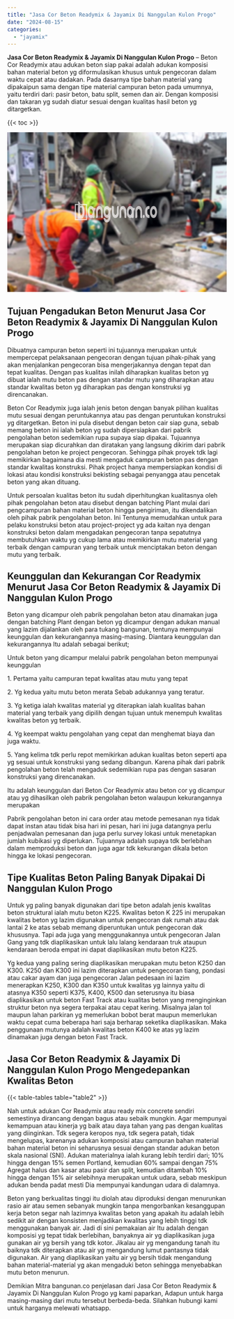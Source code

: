 ```yaml
---
title: "Jasa Cor Beton Readymix & Jayamix Di Nanggulan Kulon Progo"
date: "2024-08-15"
categories: 
  - "jayamix"
---
```


**Jasa Cor Beton Readymix & Jayamix Di Nanggulan Kulon Progo** – Beton Cor Readymix atau adukan beton siap pakai adalah adukan komposisi bahan material beton yg diformulasikan khusus untuk pengecoran dalam waktu cepat atau dadakan. Pada dasarnya tipe bahan material yang dipakaipun sama dengan tipe material campuran beton pada umumnya, yaitu terdiri dari: pasir beton, batu split, semen dan air. Dengan komposisi dan takaran yg sudah diatur sesuai dengan kualitas hasil beton yg ditargetkan.

{{< toc >}}

![Jasa Cor Beton Readymix & Jayamix Di Nanggulan Kulon Progo](/images/jasa-cor-readymix-22.png)

## Tujuan Pengadukan Beton Menurut Jasa Cor Beton Readymix & Jayamix Di Nanggulan Kulon Progo

Dibuatnya campuran beton seperti ini tujuannya merupakan untuk mempercepat pelaksanaan pengecoran dengan tujuan pihak-pihak yang akan menjalankan pengecoran bisa mengerjakannya dengan tepat dan tepat kualitas. Dengan pas kualitas inilah diharapkan kualitas beton yg dibuat ialah mutu beton pas dengan standar mutu yang diharapkan atau standar kwalitas beton yg diharapkan pas dengan konstruksi yg direncanakan.

Beton Cor Readymix juga ialah jenis beton dengan banyak pilihan kualitas mutu sesuai dengan peruntukannya atau pas dengan peruntukan konstruksi yg ditargetkan. Beton ini pula disebut dengan beton cair siap guna, sebab memang beton ini ialah beton yg sudah dipersiapkan dari pabrik pengolahan beton sedemikian rupa supaya siap dipakai. Tujuannya merupakan siap dicurahkan dan diratakan yang langsung dikirim dari pabrik pengolahan beton ke project pengecoran. Sehingga pihak proyek tdk lagi memikirkan bagaimana dia mesti mengaduk campuran beton pas dengan standar kwalitas konstruksi. Pihak project hanya mempersiapkan kondisi di lokasi atau kondisi konstruksi bekisting sebagai penyangga atau pencetak beton yang akan dituang.

Untuk persoalan kualitas beton itu sudah diperhitungkan kualitasnya oleh pihak pengolahan beton atau disebut dengan batching Plant mulai dari pengcampuran bahan material beton hingga pengiriman, itu dikendalikan oleh pihak pabrik pengolahan beton. Ini Tentunya memudahkan untuk para pelaku konstruksi beton atau project-project yg ada kaitan nya dengan konstruksi beton dalam mengadakan pengecoran tanpa sepatutnya membutuhkan waktu yg cukup lama atau memikirkan mutu material yang terbaik dengan campuran yang terbaik untuk menciptakan beton dengan mutu yang terbaik.

## Keunggulan dan Kekurangan Cor Readymix Menurut Jasa Cor Beton Readymix & Jayamix Di Nanggulan Kulon Progo

Beton yang dicampur oleh pabrik pengolahan beton atau dinamakan juga dengan batching Plant dengan beton yg dicampur dengan adukan manual yang lazim dijalankan oleh para tukang bangunan, tentunya mempunyai keunggulan dan kekurangannya masing-masing. Diantara keunggulan dan kekurangannya Itu adalah sebagai berikut;

Untuk beton yang dicampur melalui pabrik pengolahan beton mempunyai keunggulan

1\. Pertama yaitu campuran tepat kwalitas atau mutu yang tepat

2\. Yg kedua yaitu mutu beton merata Sebab adukannya yang teratur.

3\. Yg ketiga ialah kwalitas material yg diterapkan ialah kualitas bahan material yang terbaik yang dipilih dengan tujuan untuk menempuh kwalitas kwalitas beton yg terbaik.

4\. Yg keempat waktu pengolahan yang cepat dan menghemat biaya dan juga waktu.

5\. Yang kelima tdk perlu repot memikirkan adukan kualitas beton seperti apa yg sesuai untuk konstruksi yang sedang dibangun. Karena pihak dari pabrik pengolahan beton telah mengaduk sedemikian rupa pas dengan sasaran konstruksi yang direncanakan.

Itu adalah keunggulan dari Beton Cor Readymix atau beton cor yg dicampur atau yg dihasilkan oleh pabrik pengolahan beton walaupun kekurangannya merupakan

Pabrik pengolahan beton ini cara order atau metode pemesanan nya tidak dapat instan atau tidak bisa hari ini pesan, hari ini juga datangnya perlu penjadwalan pemesanan dan juga perlu survey lokasi untuk menetapkan jumlah kubikasi yg diperlukan. Tujuannya adalah supaya tdk berlebihan dalam memproduksi beton dan juga agar tdk kekurangan dikala beton hingga ke lokasi pengecoran.

## Tipe Kualitas Beton Paling Banyak Dipakai Di Nanggulan Kulon Progo

Untuk yg paling banyak digunakan dari tipe beton adalah jenis kwalitas beton struktural ialah mutu beton K225. Kwalitas beton K 225 ini merupakan kwalitas beton yg lazim digunakan untuk pengecoran dak rumah atau dak lantai 2 ke atas sebab memang diperuntukan untuk pengecoran dak khususnya. Tapi ada juga yang menggunakannya untuk pengecoran Jalan Gang yang tdk diaplikasikan untuk lalu lalang kendaraan truk ataupun kendaraan beroda empat ini dapat diaplikasikan mutu beton K225.

Yg kedua yang paling sering diaplikasikan merupakan mutu beton K250 dan K300. K250 dan K300 ini lazim diterapkan untuk pengecoran tiang, pondasi atau cakar ayam dan juga pengecoran Jalan pedesaan ini lazim menerapkan K250, K300 dan K350 untuk kwalitas yg lainnya yaitu di atasnya K350 seperti K375, K400, K500 dan seterusnya itu biasa diaplikasikan untuk beton Fast Track atau kualitas beton yang menginginkan struktur beton nya segera terpakai atau cepat kering. Misalnya jalan tol maupun lahan parkiran yg memerlukan bobot berat maupun memerlukan waktu cepat cuma beberapa hari saja berharap seketika diaplikasikan. Maka penggunaan mutunya adalah kwalitas beton K400 ke atas yg lazim dinamakan juga dengan beton Fast Track.

## Jasa Cor Beton Readymix & Jayamix Di Nanggulan Kulon Progo Mengedepankan Kwalitas Beton

{{< table-tables table="table2" >}}

Nah untuk adukan Cor Readymix atau ready mix concrete sendiri semestinya dirancang dengan bagus atau sebaik mungkin. Agar mempunyai kemampuan atau kinerja yg baik atau daya tahan yang pas dengan kualitas yang diinginkan. Tdk segera keropos nya, tdk segera patah, tidak mengelupas, karenanya adukan komposisi atau campuran bahan material bahan material beton ini seharusnya sesuai dengan standar adukan beton skala nasional (SNI). Adukan materialnya ialah kurang lebih terdiri dari; 10% hingga dengan 15% semen Portland, kemudian 60% sampai dengan 75% Agregat halus dan kasar atau pasir dan split, kemudian ditambah 10% hingga dengan 15% air selebihnya merupakan untuk udara, sebab meskipun adukan benda padat mesti Dia mempunyai kandungan udara di dalamnya.

Beton yang berkualitas tinggi itu diolah atau diproduksi dengan menurunkan rasio air atau semen sebanyak mungkin tanpa mengorbankan kesanggupan kerja beton segar nah lazimnya kwalitas beton yang apakah itu adalah lebih sedikit air dengan konsisten menjadikan kwalitas yang lebih tinggi tdk menggunakan banyak air. Jadi di sini pemakaian air Itu adalah dengan komposisi yg tepat tidak berlebihan, banyaknya air yg diaplikasikan juga gunakan air yg bersih yang tdk kotor. Jikalau air yg mengandung tanah itu baiknya tdk diterapkan atau air yg mengandung lumut pantasnya tidak digunakan. Air yang diaplikasikan yaitu air yg bersih tidak mengandung bahan material-material yg akan mengaduki beton sehingga menyebabkan mutu beton menurun.

Demikian Mitra bangunan.co penjelasan dari Jasa Cor Beton Readymix & Jayamix Di Nanggulan Kulon Progo yg kami paparkan, Adapun untuk harga masing-masing dari mutu tersebut berbeda-beda. Silahkan hubungi kami untuk harganya melewati whatsapp.
